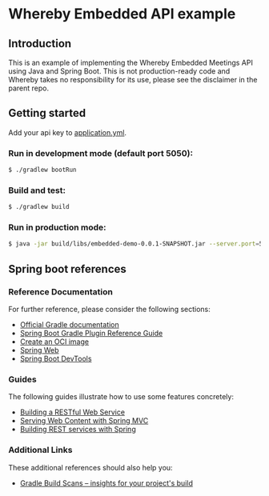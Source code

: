 # Whereby Embedded API example

## Introduction

This is an example of implementing the Whereby Embedded Meetings API using Java and Spring Boot. This is not
production-ready code and Whereby takes no responsibility for its use, please see the disclaimer in the parent repo.

## Getting started

Add your api key to [application.yml](./src/main/resources/application.yml).

### Run in development mode (default port 5050):

```bash
$ ./gradlew bootRun
```

### Build and test:

```bash
$ ./gradlew build
```

### Run in production mode:

```bash
$ java -jar build/libs/embedded-demo-0.0.1-SNAPSHOT.jar --server.port=5050
```

## Spring boot references

### Reference Documentation

For further reference, please consider the following sections:

* [Official Gradle documentation](https://docs.gradle.org)
* [Spring Boot Gradle Plugin Reference Guide](https://docs.spring.io/spring-boot/docs/2.5.2/gradle-plugin/reference/html/)
* [Create an OCI image](https://docs.spring.io/spring-boot/docs/2.5.2/gradle-plugin/reference/html/#build-image)
* [Spring Web](https://docs.spring.io/spring-boot/docs/2.5.2/reference/htmlsingle/#boot-features-developing-web-applications)
* [Spring Boot DevTools](https://docs.spring.io/spring-boot/docs/2.5.2/reference/htmlsingle/#using-boot-devtools)

### Guides

The following guides illustrate how to use some features concretely:

* [Building a RESTful Web Service](https://spring.io/guides/gs/rest-service/)
* [Serving Web Content with Spring MVC](https://spring.io/guides/gs/serving-web-content/)
* [Building REST services with Spring](https://spring.io/guides/tutorials/bookmarks/)

### Additional Links

These additional references should also help you:

* [Gradle Build Scans – insights for your project's build](https://scans.gradle.com#gradle)

